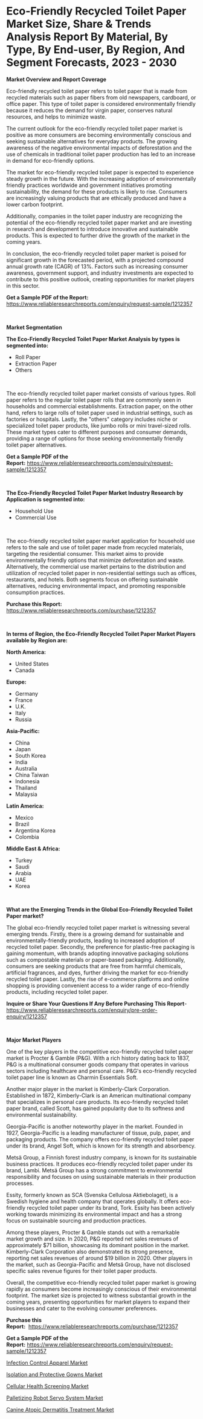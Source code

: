 <p><h1>Eco-Friendly Recycled Toilet Paper Market Size, Share & Trends Analysis Report By Material, By Type, By End-user, By Region, And Segment Forecasts, 2023 - 2030</h1></p><p><strong>Market Overview and Report Coverage</strong></p>
<p><p>Eco-friendly recycled toilet paper refers to toilet paper that is made from recycled materials such as paper fibers from old newspapers, cardboard, or office paper. This type of toilet paper is considered environmentally friendly because it reduces the demand for virgin paper, conserves natural resources, and helps to minimize waste.</p><p>The current outlook for the eco-friendly recycled toilet paper market is positive as more consumers are becoming environmentally conscious and seeking sustainable alternatives for everyday products. The growing awareness of the negative environmental impacts of deforestation and the use of chemicals in traditional toilet paper production has led to an increase in demand for eco-friendly options.</p><p>The market for eco-friendly recycled toilet paper is expected to experience steady growth in the future. With the increasing adoption of environmentally friendly practices worldwide and government initiatives promoting sustainability, the demand for these products is likely to rise. Consumers are increasingly valuing products that are ethically produced and have a lower carbon footprint.</p><p>Additionally, companies in the toilet paper industry are recognizing the potential of the eco-friendly recycled toilet paper market and are investing in research and development to introduce innovative and sustainable products. This is expected to further drive the growth of the market in the coming years.</p><p>In conclusion, the eco-friendly recycled toilet paper market is poised for significant growth in the forecasted period, with a projected compound annual growth rate (CAGR) of 13%. Factors such as increasing consumer awareness, government support, and industry investments are expected to contribute to this positive outlook, creating opportunities for market players in this sector.</p></p>
<p><strong>Get a Sample PDF of the Report:</strong> <a href="https://www.reliableresearchreports.com/enquiry/request-sample/1212357">https://www.reliableresearchreports.com/enquiry/request-sample/1212357</a></p>
<p>&nbsp;</p>
<p><strong>Market Segmentation</strong></p>
<p><strong>The Eco-Friendly Recycled Toilet Paper Market Analysis by types is segmented into:</strong></p>
<p><ul><li>Roll Paper</li><li>Extraction Paper</li><li>Others</li></ul></p>
<p>&nbsp;</p>
<p><p>The eco-friendly recycled toilet paper market consists of various types. Roll paper refers to the regular toilet paper rolls that are commonly seen in households and commercial establishments. Extraction paper, on the other hand, refers to large rolls of toilet paper used in industrial settings, such as factories or hospitals. Lastly, the "others" category includes niche or specialized toilet paper products, like jumbo rolls or mini travel-sized rolls. These market types cater to different purposes and consumer demands, providing a range of options for those seeking environmentally friendly toilet paper alternatives.</p></p>
<p><strong>Get a Sample PDF of the Report:</strong>&nbsp;<a href="https://www.reliableresearchreports.com/enquiry/request-sample/1212357">https://www.reliableresearchreports.com/enquiry/request-sample/1212357</a></p>
<p>&nbsp;</p>
<p><strong>The Eco-Friendly Recycled Toilet Paper Market Industry Research by Application is segmented into:</strong></p>
<p><ul><li>Household Use</li><li>Commercial Use</li></ul></p>
<p>&nbsp;</p>
<p><p>The eco-friendly recycled toilet paper market application for household use refers to the sale and use of toilet paper made from recycled materials, targeting the residential consumer. This market aims to provide environmentally friendly options that minimize deforestation and waste. Alternatively, the commercial use market pertains to the distribution and utilization of recycled toilet paper in non-residential settings such as offices, restaurants, and hotels. Both segments focus on offering sustainable alternatives, reducing environmental impact, and promoting responsible consumption practices.</p></p>
<p><strong>Purchase this Report:</strong>&nbsp; <a href="https://www.reliableresearchreports.com/purchase/1212357">https://www.reliableresearchreports.com/purchase/1212357</a></p>
<p>&nbsp;</p>
<p><strong>In terms of Region, the Eco-Friendly Recycled Toilet Paper Market Players available by Region are:</strong></p>
<p>
    <p> <strong> North America: </strong>
        <ul>
            <li>United States</li>
            <li>Canada</li>
        </ul>
        </p> 
    <p> <strong> Europe: </strong>
        <ul>
            <li>Germany</li>
            <li>France</li>
            <li>U.K.</li>
            <li>Italy</li>
            <li>Russia</li>
        </ul>
        </p> 
    <p> <strong> Asia-Pacific: </strong>
        <ul>
            <li>China</li>
            <li>Japan</li>
            <li>South Korea</li>
            <li>India</li>
            <li>Australia</li>
            <li>China Taiwan</li>
            <li>Indonesia</li>
            <li>Thailand</li>
            <li>Malaysia</li>
        </ul>
        </p> 
    <p> <strong> Latin America: </strong>
        <ul>
            <li>Mexico</li>
            <li>Brazil</li>
            <li>Argentina Korea</li>
            <li>Colombia</li>
        </ul>
        </p> 
    <p> <strong> Middle East & Africa: </strong>
        <ul>
            <li>Turkey</li>
            <li>Saudi</li>
            <li>Arabia</li>
            <li>UAE</li>
            <li>Korea</li>
        </ul>
    </p>
    </p>
<p>&nbsp;</p>
<p><strong>What are the Emerging Trends in the Global Eco-Friendly Recycled Toilet Paper market?</strong></p>
<p><p>The global eco-friendly recycled toilet paper market is witnessing several emerging trends. Firstly, there is a growing demand for sustainable and environmentally-friendly products, leading to increased adoption of recycled toilet paper. Secondly, the preference for plastic-free packaging is gaining momentum, with brands adopting innovative packaging solutions such as compostable materials or paper-based packaging. Additionally, consumers are seeking products that are free from harmful chemicals, artificial fragrances, and dyes, further driving the market for eco-friendly recycled toilet paper. Lastly, the rise of e-commerce platforms and online shopping is providing convenient access to a wider range of eco-friendly products, including recycled toilet paper.</p></p>
<p><strong>Inquire or Share Your Questions If Any Before Purchasing This Report</strong>- <a href="https://www.reliableresearchreports.com/enquiry/pre-order-enquiry/1212357">https://www.reliableresearchreports.com/enquiry/pre-order-enquiry/1212357</a></p>
<p>&nbsp;</p>
<p><strong>Major Market Players</strong></p>
<p><p>One of the key players in the competitive eco-friendly recycled toilet paper market is Procter & Gamble (P&G). With a rich history dating back to 1837, P&G is a multinational consumer goods company that operates in various sectors including healthcare and personal care. P&G's eco-friendly recycled toilet paper line is known as Charmin Essentials Soft.</p><p>Another major player in the market is Kimberly-Clark Corporation. Established in 1872, Kimberly-Clark is an American multinational company that specializes in personal care products. Its eco-friendly recycled toilet paper brand, called Scott, has gained popularity due to its softness and environmental sustainability.</p><p>Georgia-Pacific is another noteworthy player in the market. Founded in 1927, Georgia-Pacific is a leading manufacturer of tissue, pulp, paper, and packaging products. The company offers eco-friendly recycled toilet paper under its brand, Angel Soft, which is known for its strength and absorbency.</p><p>Metsä Group, a Finnish forest industry company, is known for its sustainable business practices. It produces eco-friendly recycled toilet paper under its brand, Lambi. Metsä Group has a strong commitment to environmental responsibility and focuses on using sustainable materials in their production processes.</p><p>Essity, formerly known as SCA (Svenska Cellulosa Aktiebolaget), is a Swedish hygiene and health company that operates globally. It offers eco-friendly recycled toilet paper under its brand, Tork. Essity has been actively working towards minimizing its environmental impact and has a strong focus on sustainable sourcing and production practices.</p><p>Among these players, Procter & Gamble stands out with a remarkable market growth and size. In 2020, P&G reported net sales revenues of approximately $71 billion, showcasing its dominant position in the market. Kimberly-Clark Corporation also demonstrated its strong presence, reporting net sales revenues of around $19 billion in 2020. Other players in the market, such as Georgia-Pacific and Metsä Group, have not disclosed specific sales revenue figures for their toilet paper products.</p><p>Overall, the competitive eco-friendly recycled toilet paper market is growing rapidly as consumers become increasingly conscious of their environmental footprint. The market size is projected to witness substantial growth in the coming years, presenting opportunities for market players to expand their businesses and cater to the evolving consumer preferences.</p></p>
<p><strong>Purchase this Report:</strong>&nbsp;&nbsp;<a href="https://www.reliableresearchreports.com/purchase/1212357">https://www.reliableresearchreports.com/purchase/1212357</a></p>
<p></p>
<p><strong>Get a Sample PDF of the Report:</strong>&nbsp;<a href="https://www.reliableresearchreports.com/enquiry/request-sample/1212357">https://www.reliableresearchreports.com/enquiry/request-sample/1212357</a></p>
<p><p><a href="https://medium.com/@marinaieme/infection-control-apparel-market-size-cagr-trends-2024-2030-9c160c337aa8">Infection Control Apparel Market</a></p><p><a href="https://medium.com/@porteradams98/isolation-and-protective-gowns-market-size-cagr-trends-2024-2030-f6f70d75f0cc">Isolation and Protective Gowns Market</a></p><p><a href="https://www.linkedin.com/pulse/cellular-health-screening-market-size-share-global-analysis-report-uo6ge/">Cellular Health Screening Market</a></p><p><a href="https://github.com/rahu1501/Market-Research-Report-List-1/blob/main/palletizing-robot-servo-system-market.md">Palletizing Robot Servo System Market</a></p><p><a href="https://www.linkedin.com/pulse/canine-atopic-dermatitis-treatment-market-research-report-unlocks-podse/">Canine Atopic Dermatitis Treatment Market</a></p></p>